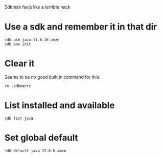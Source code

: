 Sdkman feels like a terrible hack

# Use a sdk and remember it in that dir

    sdk use java 11.0.18-amzn
    sdk env init

# Clear it 

Seems to be no good built in command for this.

    rm .sdkmanrc

# List installed and available

    sdk list java

# Set global default

    sdk default java 17.0.6-amzn